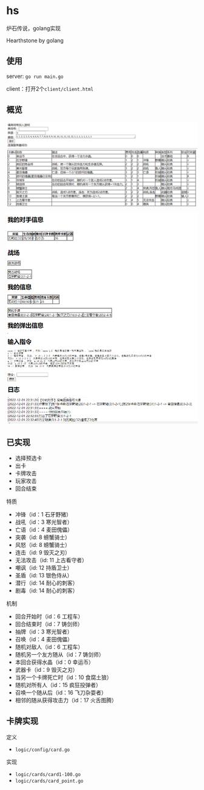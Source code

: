 # hs
炉石传说，golang实现

Hearthstone by golang

## 使用

server: `go run main.go`

client：打开2个`client/client.html`

## 概览

![](./example/overview/1.png)

![](./example/overview/2.png)

## 已实现

- 选择预选卡
- 出卡
- 卡牌攻击
- 玩家攻击
- 回合结束

特质
- 冲锋（id：1 石牙野猪）
- 战吼（id：3 寒光智者）
- 亡语（id：4 麦田傀儡）
- 突袭（id: 8 螃蟹骑士）
- 风怒（id: 8 螃蟹骑士）
- 连击（id: 9 毁灭之刃）
- 无法攻击（id: 11 上古看守者）
- 嘲讽（id: 12 持盾卫士）
- 圣盾（id: 13 银色侍从）
- 潜行（id: 14 耐心的刺客）
- 剧毒（id: 14 耐心的刺客）

机制
- 回合开始时（id：6 工程车）
- 回合结束时（id：7 铸剑师）
- 抽牌（id：3 寒光智者）
- 召唤（id：4 麦田傀儡）
- 随机对敌人（id：6 工程车）
- 随机另一个友方随从（id：7 铸剑师）
- 本回合获得水晶（id：0 幸运币）
- 武器卡（id：9 毁灭之刃）
- 当另一个卡牌死亡时（id：10 食腐土狼）
- 随机对所有人（id：15 疯狂投弹者）
- 召唤一个随从后（id：16 飞刀杂耍者）
- 相邻的随从获得攻击力（id：17 火舌图腾）

## 卡牌实现

定义
- `logic/config/card.go`

实现
- `logic/cards/card1-100.go`
- `logic/cards/card_point.go`
